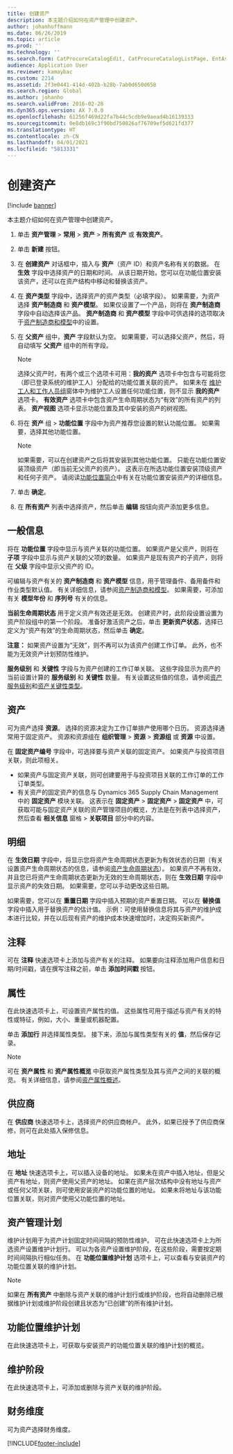 ```yaml
---
title: 创建资产
description: 本主题介绍如何在资产管理中创建资产。
author: johanhoffmann
ms.date: 06/26/2019
ms.topic: article
ms.prod: ''
ms.technology: ''
ms.search.form: CatProcureCatalogEdit, CatProcureCatalogListPage, EntAssetObjectTableCopyStructure, EntAssetObjectTableCreate
audience: Application User
ms.reviewer: kamaybac
ms.custom: 2214
ms.assetid: 2f3e0441-414d-402b-b28b-7ab0d650d658
ms.search.region: Global
ms.author: johanho
ms.search.validFrom: 2016-02-28
ms.dyn365.ops.version: AX 7.0.0
ms.openlocfilehash: 61256f469d22fa7b44c5cdb9e9aead4b16139333
ms.sourcegitcommit: 0e8db169c3f90bd750826af76709ef5d621fd377
ms.translationtype: HT
ms.contentlocale: zh-CN
ms.lasthandoff: 04/01/2021
ms.locfileid: "5813331"
---
```

# <a name="create-an-asset"></a>创建资产

[!include [banner](../../includes/banner.md)]

 

本主题介绍如何在资产管理中创建资产。

1. 单击 **资产管理** > **常用** > **资产** > **所有资产** 或 **有效资产**。
2. 单击 **新建** 按钮。
3. 在 **创建资产** 对话框中，插入与 **资产**（资产 ID）和资产名称有关的数据。 在 **生效** 字段中选择资产的日期和时间。 从该日期开始，您可以在功能位置安装该资产，还可以在资产结构中移动和替换该资产。
4. 在 **资产类型** 字段中，选择资产的资产类型（必填字段）。 如果需要，为资产选择 **资产制造商** 和 **资产模型**。 如果仅设置了一个产品，则将在 **资产制造商** 字段中自动选择该产品。 **资产制造商** 和 **资产模型** 字段中可供选择的选项取决于[资产制造商和模型](../setup-for-objects/product-and-model.md)中的设置。
5. 在 **父资产** 组中，**资产** 字段默认为空。 如果需要，可以选择父资产，然后，将自动填写 **父资产** 组中的所有字段。
    >[!NOTE]  
    >选择父资产时，有两个或三个选项卡可用：**我的资产** 选项卡中包含与可能将您（即已登录系统的维护工人）分配给的功能位置关联的资产。 如果未在 [维护工人和工作人员组](../setup-for-objects/workers-and-worker-groups.md)窗体中为维护工人设置任何功能位置，则不显示 **我的资产** 选项卡。 **有效资产** 选项卡中包含资产生命周期状态为“有效”的所有资产的列表。 **资产视图** 选项卡显示功能位置及其中安装的资产的树视图。

6. 将在 **资产** 组 > **功能位置** 字段中为资产推荐您设置的默认功能位置。 如果需要，选择其他功能位置。

    >[!NOTE]
    >如果需要，可以在创建资产之后将其安装到其他功能位置。 只能在功能位置安装顶级资产（即当前无父资产的资产）。 这表示在所选功能位置安装顶级资产和任何子资产。 请阅读[功能位置简介](../functional-locations/introduction-to-functional-locations.md)中有关在功能位置安装资产的详细信息。

7. 单击 **确定**。
8. 在 **所有资产** 列表中选择资产，然后单击 **编辑** 按钮向资产添加更多信息。

## <a name="general-information"></a>一般信息

将在 **功能位置** 字段中显示与资产关联的功能位置。 如果资产是父资产，则将在 **子项** 字段中显示与资产关联的父项的数量。 如果资产是现有资产的子资产，则将在 **父级** 字段中显示父资产的 ID。

可编辑与资产有关的 **资产制造商** 和 **资产模型** 信息，用于管理备件、备用备件和作业类型默认值。 有关详细信息，请参阅[资产制造商和模型](../setup-for-objects/product-and-model.md)。 如果需要，可添加有关 **模型年份** 和 **序列号** 有关的信息。

**当前生命周期状态** 用于定义资产有效还是无效。 创建资产时，此阶段设置设置为资产阶段组中的第一个阶段。 准备好激活资产之后，单击 **更新资产状态**，选择已定义为“资产有效”的生命周期状态，然后单击 **确定**。

**注意：** 如果资产设置为“无效”，则不再可以为该资产创建工作订单。 此外，也不能为无效资产计划预防性维护。

**服务级别** 和 **关键性** 字段与为资产创建的工作订单关联。 这些字段显示为资产的当前设置计算的 **服务级别** 和 **关键性** 数量。 有关设置这些值的信息，请参阅[资产服务级别](../setup-for-objects/object-priorities.md)和[资产关键性类型](../setup-for-objects/object-criticalities.md)。

## <a name="asset"></a>资产

可为资产选择 **资源**。 选择的资源决定为工作订单排产使用哪个日历。 资源选择通常用于固定资产。 资源和资源组在 **组织管理** > **资源** > **资源组** 或 **资源** 中设置。

在 **固定资产编号** 字段中，可选择要与资产关联的固定资产。 如果资产与投资项目关联，则此项相关。

- 如果资产与固定资产关联，则可创建要用于与投资项目关联的工作订单的工作订单类型。 
- 有关资产的固定资产的信息与 Dynamics 365 Supply Chain Management 中的 **固定资产** 模块关联。 这表示在 **固定资产** > **固定资产** > **固定资产** 中，可获取可能与固定资产关联的资产管理项目的概览，方法是在列表中选择资产，然后查看 **相关信息** 窗格 > **关联项目** 部分中的内容。


## <a name="details"></a>明细

在 **生效日期** 字段中，将显示您将资产生命周期状态更新为有效状态的日期（有关设置资产生命周期状态的信息，请参阅[资产生命周期状态](../setup-for-objects/object-stages.md)）。 如果资产不再有效，并且您已将资产生命周期状态更新为无效的生命周期状态，则在 **生效日期** 字段中显示资产的失效日期。 如果需要，您可以手动更改这些日期。

如果需要，您可以在 **重置日期** 字段中插入预期的资产重置日期。 可以在 **替换值** 字段中插入用于替换资产的估计值。 示例：可使用替换信息将其与资产的维护成本进行比较，并在以后现有资产的维护成本快速增加时，决定购买新资产。

## <a name="notes"></a>注释

可在 **注释** 快速选项卡上添加与资产有关的注释。 如果要向注释添加用户信息和日期/时间戳，请在撰写注释之前，单击 **添加时间戳** 按钮。

## <a name="attributes"></a>属性

在此快速选项卡上，可设置资产属性的值。 这些属性可用于描述与资产有关的特性或特征，例如，大小、重量或机器配置。

单击 **添加行** 并选择属性类型。 接下来，添加与属性类型有关的 **值**，然后保存记录。

>[!NOTE] 
>可在 **资产属性** 和 **资产属性概览** 中获取资产属性类型及其与资产之间的关联的概览。 有关详细信息，请参阅[资产属性概述](../objects/object-specification-overview.md)。

## <a name="vendor"></a>供应商

在 **供应商** 快速选项卡上，选择资产的供应商帐户。 此外，如果已授予了供应商保修，则可在此处插入保修信息。

## <a name="address"></a>地址

在 **地址** 快速选项卡上，可以插入设备的地址。 如果未在资产中插入地址，但是父资产有地址，则资产使用父资产的地址。 如果在资产层次结构中没有地址与资产或任何父项关联，则可使用安装资产的功能位置的地址。 如果未将地址与该功能位置关联，则对资产使用父功能位置的地址。

## <a name="asset-management-plans"></a>资产管理计划

维护计划用于为资产计划固定时间间隔的预防性维护。 可在此快速选项卡上为所选资产设置维护计划行。 可以为各资产设置维护阶段，在这些阶段，需要按定期时间间隔执行相似任务。 在 **功能位置维护计划** 选项卡上，可以查看与安装资产的功能位置关联的维护计划。

>[!NOTE]
>如果在 **所有资产** 中删除与资产关联的维护计划行或维护阶段，也将自动删除已根据维护计划或维护阶段创建且状态为“已创建”的所有维护计划。

## <a name="functional-location-maintenance-plans"></a>功能位置维护计划

在此快速选项卡上，可获取与安装资产的功能位置关联的维护计划的概览。

## <a name="maintenance-rounds"></a>维护阶段

在此快速选项卡上，可添加或删除与资产关联的维护阶段。

## <a name="financial-dimensions"></a>财务维度

可为资产选择财务维度。


[!INCLUDE[footer-include](../../../includes/footer-banner.md)]